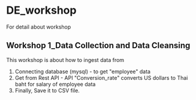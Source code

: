 # DE_workshop
For detail about workshop

## Workshop 1_Data Collection and Data Cleansing
This workshop is about how to ingest data from

1. Connecting database (mysql) - to get "employee" data
2. Get from Rest API - API "Conversion_rate" converts US dollars to Thai baht for salary of employee data
3. Finally, Save it to CSV file.
